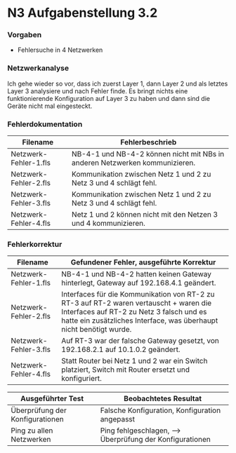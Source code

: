 # N3 Aufgabenstellung 3.2

### Vorgaben
- Fehlersuche in 4 Netzwerken

### Netzwerkanalyse
Ich gehe wieder so vor, dass ich zuerst Layer 1, dann Layer 2 und als letztes Layer 3 analysiere und nach Fehler finde. Es bringt nichts eine funktionierende Konfiguration auf Layer 3 zu haben und dann sind die Geräte nicht mal eingesteckt. 

### Fehlerdokumentation

| Filename              | Fehlerbeschrieb                                                             |
| --------------------- | --------------------------------------------------------------------------- |
| Netzwerk-Fehler-1.fls | NB-4-1 und NB-4-2 können nicht mit NBs in anderen Netzwerken kommunizieren. |
| Netzwerk-Fehler-2.fls | Kommunikation zwischen Netz 1 und 2 zu Netz 3 und 4 schlägt fehl.           |
| Netzwerk-Fehler-3.fls | Kommunikation zwischen Netz 1 und 2 zu Netz 3 und 4 schlägt fehl.           |
| Netzwerk-Fehler-4.fls | Netz 1 und 2 können nicht mit den Netzen 3 und 4 kommunizieren.             |


### Fehlerkorrektur

| Filename              | Gefundener Fehler, ausgeführte Korrektur                                                                                                                                                                  |
| --------------------- | --------------------------------------------------------------------------------------------------------------------------------------------------------------------------------------------------------- |
| Netzwerk-Fehler-1.fls | NB-4-1 und NB-4-2 hatten keinen Gateway hinterlegt, Gateway auf 192.168.4.1 geändert.                                                                                                                     |
| Netzwerk-Fehler-2.fls | Interfaces für die Kommunikation von RT-2 zu RT-3 auf RT-2 waren vertauscht + waren die Interfaces auf RT-2 zu Netz 3 falsch und es hatte ein zusätzliches Interface, was überhaupt nicht benötigt wurde. |
| Netzwerk-Fehler-3.fls | Auf RT-3 war der falsche Gateway gesetzt, von 192.168.2.1 auf 10.1.0.2 geändert.                                                                                                                          |
| Netzwerk-Fehler-4.fls | Statt Router bei Netz 1 und 2 war ein Switch platziert, Switch mit Router ersetzt und konfiguriert.                                                                                                       |


| Ausgeführter Test               | Beobachtetes Resultat                                    |
| ------------------------------- | -------------------------------------------------------- |
| Überprüfung der Konfigurationen | Falsche Konfiguration, Konfiguration angepasst           |
| Ping zu allen Netzwerken        | Ping fehlgeschlagen, --> Überprüfung der Konfigurationen |

